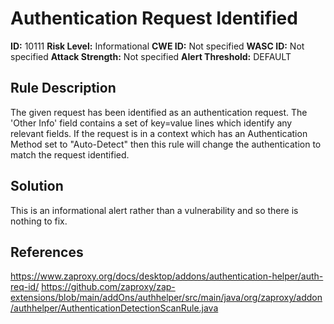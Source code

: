 
# Authentication Request Identified

**ID:** 10111
**Risk Level:** Informational
**CWE ID:** Not specified
**WASC ID:** Not specified
**Attack Strength:** Not specified
**Alert Threshold:** DEFAULT

## Rule Description
The given request has been identified as an authentication request. The 'Other Info' field contains a set of key=value lines which identify any relevant fields. If the request is in a context which has an Authentication Method set to "Auto-Detect" then this rule will change the authentication to match the request identified.

## Solution
This is an informational alert rather than a vulnerability and so there is nothing to fix.

## References
https://www.zaproxy.org/docs/desktop/addons/authentication-helper/auth-req-id/
https://github.com/zaproxy/zap-extensions/blob/main/addOns/authhelper/src/main/java/org/zaproxy/addon/authhelper/AuthenticationDetectionScanRule.java
